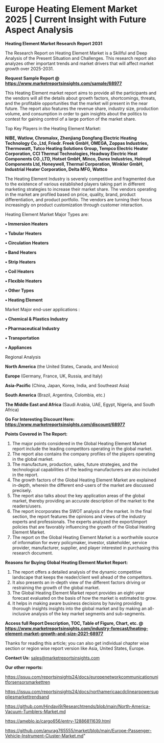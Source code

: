  # Europe Heating Element Market 2025 | Current Insight with Future Aspect Analysis

<strong>Heating Element Market Research Report 2031</strong>

The Research Report on Heating Element Market is a Skillful and Deep Analysis of the Present Situation and Challenges. This research report also analyzes other important trends and market drivers that will affect market growth over 2025-2031.

<strong>Request Sample Report @ <a href=https://www.marketreportsinsights.com/sample/68977>https://www.marketreportsinsights.com/sample/68977</a></strong>

This Heating Element market report aims to provide all the participants and the vendors will all the details about growth factors, shortcomings, threats, and the profitable opportunities that the market will present in the near future. The report also features the revenue share, industry size, production volume, and consumption in order to gain insights about the politics to contest for gaining control of a large portion of the market share.

Top Key Players in the Heating Element Market:

<strong>NIBE, Watlow, Chromalox, Zhenjiang Dongfang Electric Heating Technology Co.,Ltd, Friedr. Freek GmbH, OMEGA, Zoppas Industries, Thermowatt, Tutco Heating Solutions Group, Tempco Electric Heater Corporation, CCI Thermal Technologies, Headway Electric Heat Components CO.,LTD, Hotset GmbH, Minco, Durex Industries, Holroyd Components Ltd, Honeywell, Thermal Corporation, Winkler GmbH, Industrial Heater Corporation, Delta MFG, Wattco</strong>

The Heating Element Industry is severely competitive and fragmented due to the existence of various established players taking part in different marketing strategies to increase their market share. The vendors operating in the market are profiled based on price, quality, brand, product differentiation, and product portfolio. The vendors are turning their focus increasingly on product customization through customer interaction.

Heating Element Market Major Types are:

<strong>• Immersion Heaters

• Tubular Heaters

• Circulation Heaters

• Band Heaters

• Strip Heaters

• Coil Heaters

• Flexible Heaters

• Other Types

• Heating Element</strong>

Market Major end-user applications :

<strong>• Chemical & Plastics Industry

• Pharmaceutical Industry

• Transportation

• Appliances</strong>

Regional Analysis

</u><strong><b>North America</b></strong> (the United States, Canada, and Mexico)

<strong><b>Europe </b></strong>(Germany, France, UK, Russia, and Italy)

<strong><b>Asia-Pacific</b></strong> (China, Japan, Korea, India, and Southeast Asia)

<strong><b>South America</b></strong> (Brazil, Argentina, Colombia, etc.)

<strong><b>The Middle East and Africa</b></strong> (Saudi Arabia, UAE, Egypt, Nigeria, and South Africa)

<strong>Go For Interesting Discount Here: <a href=https://www.marketreportsinsights.com/discount/68977>https://www.marketreportsinsights.com/discount/68977</a></strong>

<strong>Points Covered in The Report:</strong>
<ol>
  <li>The major points considered in the Global Heating Element Market report include the leading competitors operating in the global market.</li>
  <li>The report also contains the company profiles of the players operating in the global market.</li>
  <li>The manufacture, production, sales, future strategies, and the technological capabilities of the leading manufacturers are also included in the report.</li>
  <li>The growth factors of the Global Heating Element Market are explained in-depth, wherein the different end-users of the market are discussed precisely.</li>
  <li>The report also talks about the key application areas of the global market, thereby providing an accurate description of the market to the readers/users.</li>
  <li>The report incorporates the SWOT analysis of the market. In the final section, the report features the opinions and views of the industry experts and professionals. The experts analyzed the export/import policies that are favorably influencing the growth of the Global Heating Element Market.</li>
  <li>The report on the Global Heating Element Market is a worthwhile source of information for every policymaker, investor, stakeholder, service provider, manufacturer, supplier, and player interested in purchasing this research document.</li>
</ol>
<strong>Reasons for Buying Global Heating Element Market Report:</strong>

<ol>
  <li>The report offers a detailed analysis of the dynamic competitive landscape that keeps the reader/client well ahead of the competitors.</li>
  <li>It also presents an in-depth view of the different factors driving or restraining the growth of the global market.</li>
  <li>The Global Heating Element Market report provides an eight-year forecast evaluated on the basis of how the market is estimated to grow.</li>
  <li>It helps in making aware business decisions by having providing thorough insights insights into the global market and by making an all-inclusive analysis of the key market segments and sub-segments.</li>
</ol>
<strong>Access full Report Description, TOC, Table of Figure, Chart, etc. @ <a href=https://www.marketreportsinsights.com/industry-forecast/heating-element-market-growth-and-size-2021-68977>https://www.marketreportsinsights.com/industry-forecast/heating-element-market-growth-and-size-2021-68977</a></strong>


Thanks for reading this article; you can also get individual chapter wise section or region wise report version like Asia, United States, Europe.

<strong>Contact Us:</strong>
sales@marketreportsinsights.com

<strong>Our other reports:</strong>

<a href=https://issuu.com/reportsinsights24/docs/europenetworkcommunicationunitforsensorsmarkettren>https://issuu.com/reportsinsights24/docs/europenetworkcommunicationunitforsensorsmarkettren</a>

<a href=https://issuu.com/reportsinsights24/docs/northamericaacdclinearpowersuppliesmarkettrendsand>https://issuu.com/reportsinsights24/docs/northamericaacdclinearpowersuppliesmarkettrendsand</a>

<a href=https://github.com/Hindavi9/Researchtrends/blob/main/North-America-Vacuum-Tumblers-Market.md>https://github.com/Hindavi9/Researchtrends/blob/main/North-America-Vacuum-Tumblers-Market.md</a>

<a href=https://ameblo.jp/cargo656/entry-12886811639.html>https://ameblo.jp/cargo656/entry-12886811639.html</a>

<a href=https://github.com/anurag765555/market/blob/main/Europe-Passenger-Vehicle-Instrument-Cluster-Market.md>https://github.com/anurag765555/market/blob/main/Europe-Passenger-Vehicle-Instrument-Cluster-Market.md</a>"
